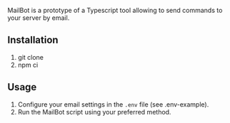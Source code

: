 MailBot is a prototype of a Typescript tool allowing to send commands to your server by email.

## Installation

1. git clone
2. npm ci

## Usage

1. Configure your email settings in the `.env` file (see .env-example).
2. Run the MailBot script using your preferred method.
